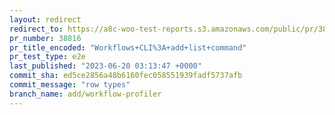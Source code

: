 ```yaml
---
layout: redirect
redirect_to: https://a8c-woo-test-reports.s3.amazonaws.com/public/pr/38816/e2e/index.html
pr_number: 38816
pr_title_encoded: "Workflows+CLI%3A+add+list+command"
pr_test_type: e2e
last_published: "2023-06-20 03:13:47 +0000"
commit_sha: ed5ce2856a48b6160fec058551939fadf5737afb
commit_message: "row types"
branch_name: add/workflow-profiler
---
```


